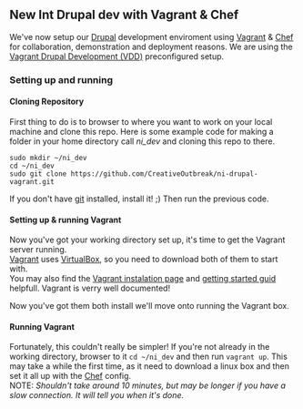 ## New Int Drupal dev with Vagrant & Chef
We've now setup our [Drupal][2] development enviroment using [Vagrant][1] & [Chef][3] for collaboration, demonstration and deployment reasons. We are using the [Vagrant Drupal Development (VDD)][9] preconfigured setup.
### Setting up and running
#### Cloning Repository
First thing to do is to browser to where you want to work on your local machine and clone this repo. Here is some example code for making a folder in your home directory call *ni_dev* and cloning this repo to there.
```shell
sudo mkdir ~/ni_dev
cd ~/ni_dev
sudo git clone https://github.com/CreativeOutbreak/ni-drupal-vagrant.git
```
If you don't have [git][4] installed, install it! ;)
Then run the previous code.
#### Setting up & running Vagrant
Now you've got your working directory set up, it's time to get the Vagrant server running.  
[Vagrant][6] uses [VirtualBox][5], so you need to download both of them to start with.  
You may also find the [Vagrant instalation page][7] and [getting started guid][8] helpfull.  Vagrant is verry well documented!

Now you've got them both install we'll move onto running the Vagrant box.

#### Running Vagrant
Fortunately, this couldn't really be simpler!  If you're not already in the working directory, browser to it `cd ~/ni_dev` and then run `vagrant up`. This may take a while the first time, as it need to download a linux box and then set it all up with the [Chef][3] config.  
NOTE: *Shouldn't take around 10 minutes, but may be longer if you have a slow connection.  It will tell you when it's done.*

[1]: http://www.vagrantup.com/      "Vagrant - Main site"
[2]: https://www.drupal.org/       "Dupal - Main site"
[3]: http://www.getchef.com/         "Chef - Main site"
[4]: http://git-scm.com/            "Git - Main site"
[5]: https://www.virtualbox.org/wiki/Downloads      "VirtualBox - Download page"
[6]: http://www.vagrantup.com/downloads.html        "Vagrant - Dowload page"
[7]: http://docs.vagrantup.com/v2/installation/index.html       "Vagrant - Install page"
[8]: http://docs.vagrantup.com/v2/getting-started/index.html    "Vagrant - Getting started"
[9]: https://www.drupal.org/node/2008758                        "VDD - Documentation"
